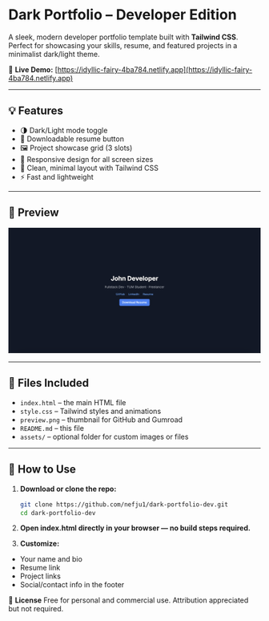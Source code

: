 # Dark Portfolio – Developer Edition

A sleek, modern developer portfolio template built with **Tailwind CSS**.  
Perfect for showcasing your skills, resume, and featured projects in a minimalist dark/light theme.

🔗 **Live Demo:** [https://idyllic-fairy-4ba784.netlify.app](https://idyllic-fairy-4ba784.netlify.app)

---

## 💡 Features

- 🌗 Dark/Light mode toggle  
- 📄 Downloadable resume button  
- 🖼️ Project showcase grid (3 slots)  
- 📱 Responsive design for all screen sizes  
- 🎯 Clean, minimal layout with Tailwind CSS  
- ⚡ Fast and lightweight  

---

## 📸 Preview

![Preview](./preview.png)

---

## 📁 Files Included

- `index.html` – the main HTML file  
- `style.css` – Tailwind styles and animations  
- `preview.png` – thumbnail for GitHub and Gumroad  
- `README.md` – this file  
- `assets/` – optional folder for custom images or files  

---

## 🚀 How to Use

1. **Download or clone the repo:**

   ```bash
   git clone https://github.com/nefju1/dark-portfolio-dev.git
   cd dark-portfolio-dev
   ```

2. **Open index.html directly in your browser — no build steps required.**

3. **Customize:**

- Your name and bio
- Resume link
- Project links
- Social/contact info in the footer

🧠 **License**
Free for personal and commercial use.
Attribution appreciated but not required.

